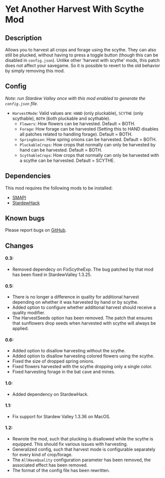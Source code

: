# Yet Another Harvest With Scythe Mod

## Description
Allows you to harvest all crops and forage using the scythe. They can also still be plucked, without having to press a toggle button (though this can be disabled in `config.json`). Unlike other 'harvest with scythe' mods, this patch does not affect your savegame. So it is possible to revert to the old behavior by simply removing this mod.

## Config
*Note: run Stardew Valley once with this mod enabled to generate the `config.json` file.*

* `HarvestMode`: Valid values are: `HAND` (only pluckable), `SCYTHE` (only scythable), `BOTH` (both pluckable and scythable).
  * `Flowers`: How flowers can be harvested. Default = BOTH.
  * `Forage`:  How forage can be harvested (Setting this to HAND disables all patches related to handling forage). Default = BOTH.
  * `SpringOnion`: How spring onions can be harvested. Default = BOTH.
  * `PluckableCrops`: How crops that normally can only be harvested by hand can be harvested. Default = BOTH.
  * `ScythableCrops`: How crops that normally can only be harvested with a scythe can be harvested. Default = SCYTHE.

## Dependencies
This mod requires the following mods to be installed:

* [SMAPI](https://www.nexusmods.com/stardewvalley/mods/2400)
* [StardewHack](https://www.nexusmods.com/stardewvalley/mods/3213)

## Known bugs
Please report bugs on [GitHub](https://github.com/bcmpinc/StardewHack/issues).

## Changes
#### 0.3:
* Removed dependecy on FixScytheExp. The bug patched by that mod has been fixed in StardewValley 1.3.25.

#### 0.5:
* There is no longer a difference in quality for additional harvest depending on whether it was harvested by hand or by scythe.
* Added option to configure whether additional harvest should receive a quality modifier.
* The HarvestSeeds option has been removed. The patch that ensures that sunflowers drop seeds when harvested with scythe will always be applied.

#### 0.6:
* Added option to disallow harvesting without the scythe.
* Added option to disallow harvesting colored flowers using the scythe.
* Fixed the size of dropped spring onions.
* Fixed flowers harvested with the scythe dropping only a single color.
* Fixed harvesting forage in the bat cave and mines. 

#### 1.0:
* Added dependency on StardewHack.

#### 1.1:
* Fix support for Stardew Valley 1.3.36 on MacOS.

#### 1.2:
* Rewrote the mod, such that plucking is disallowed while the scythe is equipped. This should fix various issues with harvesting.
* Generalized config, such that harvest mode is configurable separately for every kind of crop/forage.
* The `AllHaveQuality` configuration parameter has been removed, the associated effect has been removed.
* The format of the config file has been rewritten.
